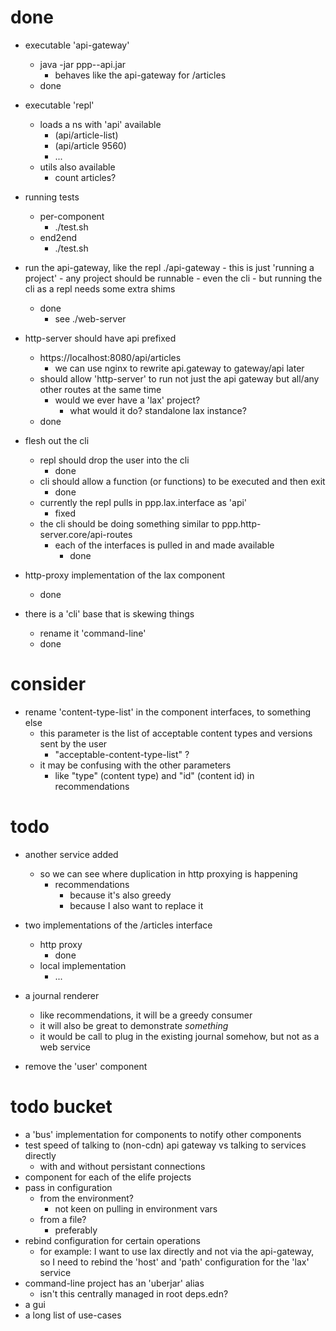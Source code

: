 
# done

* executable 'api-gateway'
    - java -jar ppp--api.jar 
        - behaves like the api-gateway for /articles
    - done

* executable 'repl'
    - loads a ns with 'api' available
        - (api/article-list)
        - (api/article 9560)
        - ...
    - utils also available
        - count articles?

* running tests
    - per-component
        - ./test.sh <component>
    - end2end
        - ./test.sh

* run the api-gateway, like the repl
    ./api-gateway
        - this is just 'running a project'
        - any project should be runnable
        - even the cli
            - but running the cli as a repl needs some extra shims
    - done
        - see ./web-server

* http-server should have api prefixed
    - https://localhost:8080/api/articles 
        - we can use nginx to rewrite api.gateway to gateway/api later
    - should allow 'http-server' to run not just the api gateway but all/any other routes at the same time
        - would we ever have a 'lax' project?
            - what would it do? standalone lax instance?
    - done

* flesh out the cli
    - repl should drop the user into the cli
        - done
    - cli should allow a function (or functions) to be executed and then exit
        - done
    - currently the repl pulls in ppp.lax.interface as 'api'
        - fixed
    - the cli should be doing something similar to ppp.http-server.core/api-routes
        - each of the interfaces is pulled in and made available
            - done
* http-proxy implementation of the lax component
    - done

* there is a 'cli' base that is skewing things
    - rename it 'command-line'
    - done

# consider

* rename 'content-type-list' in the component interfaces, to something else
    - this parameter is the list of acceptable content types and versions sent by the user
        - "acceptable-content-type-list" ?
    - it may be confusing with the other parameters
        - like "type" (content type) and "id" (content id) in recommendations

# todo

* another service added
    - so we can see where duplication in http proxying is happening
        - recommendations
            - because it's also greedy
            - because I also want to replace it

* two implementations of the /articles interface
    - http proxy
        - done
    - local implementation
        - ...

* a journal renderer
    - like recommendations, it will be a greedy consumer
    - it will also be great to demonstrate *something*
    - it would be call to plug in the existing journal somehow, but not as a web service

* remove the 'user' component

# todo bucket

* a 'bus' implementation for components to notify other components
* test speed of talking to (non-cdn) api gateway vs talking to services directly
    - with and without persistant connections
* component for each of the elife projects
* pass in configuration
    - from the environment?
        - not keen on pulling in environment vars
    - from a file?
        - preferably
* rebind configuration for certain operations
    - for example: I want to use lax directly and not via the api-gateway, so I need to rebind the 'host' and 'path' configuration for the 'lax' service
* command-line project has an 'uberjar' alias
    - isn't this centrally managed in root deps.edn?
* a gui
* a long list of use-cases
